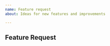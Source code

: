 ```yaml
---
name: Feature request
about: Ideas for new features and improvements

---
```


<!--
  Hi there! Thank you for wanting to make pdoc3 better.

  NOTE: Only submit issues for the Python package "pdoc3"
    The Python package "pdoc" lives elsewhere.
-->

## Feature Request
<!-- Now feel free to write your idea for improvement. Thanks again 🙌 ❤️ -->
